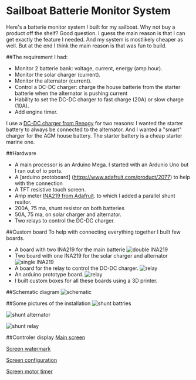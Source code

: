 # Sailboat Batterie Monitor System
Here's a batterie monitor system I built for my sailboat.
Why not buy a product off the shelf? Good question. I guess the main reason is that I can get exactly the feature I needed.
And my system is mostlikely cheaper as well.
But at the end I think the main reason is that was fun to build.

##The requirement I had:
* Monitor 2 batterie bank: voltage, current, energy (amp.hour).
* Monitor the solar charger (current).
* Monitor the alternator (current).
* Control a DC-DC charger: charge the house batterie from the starter batterie when the alternator is pushing current
* Hability to set the DC-DC charger to fast charge (20A) or slow charge (10A).
* Add engine timer.

I use a [DC-DC charger from Renogy](https://ca.renogy.com/20a-12v-dc-to-dc-on-board-battery-charger/) for two reasons: I wanted the starter battery to always be connected to the alternator. And I wanted a "smart" charger for the AGM house battery. The starter battery is a cheap starter marine one.

##Hardware
* A main processor is an Arduino Mega. I started with an Ardunio Uno but I ran out of io ports.
* A [arduino protoboard] (https://www.adafruit.com/product/2077) to help with the connection
* A TFT resistive touch screen.
* Amp meter [INA219 from Adafruit](https://www.adafruit.com/product/904). to which I added a parallel shunt resitor.
* 200A, 75 ma,  shunt resistor on both batteries
* 50A, 75 ma,  on solar charger and alternator.
* Two relays to control the DC-DC charger.

##Custom board
To help with connecting everything together I built few boards.
* A board with two INA219 for the main batterie
![double INA219](./images/windscot_DC_DC_BattShuntBoard_bb.png)
* Two board with one INA219 for the solar charger and alternator
![single INA219](./images/windscot_DC_DC_alternatorBoard_bb.png)
* A board for the relay to control the DC-DC charger.
![relay](./images/windscot_DC_DC_RelayBoard_bb.png)
* An arduino prototype board.
![relay](./images/Windscot_monitorBattery_connection.png)
* I built custom boxes for all these boards using a 3D printer.

##Schematic diagram
![schematic](./images/Windscot_electricDiagram_v2.png)

##Some pictures of the installation
![shunt battries](./images/shunt_batt.png)

![shunt alternator](./images/shut_alternator.png)

![shunt relay](./images/shunt_and_relay_board_2.png)

##Controler display
[Main screen](./images/ecran_main.png)

[Screen watermark](./images/ecran_watermark.png)

[Screen configuration](./images/ecran_config2.jpg)

[Screen motor timer](./images/ecran_motor.jpg)

